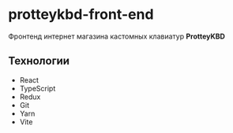 # protteykbd-front-end

Фронтенд интернет магазина кастомных клавиатур **ProtteyKBD**

## Технологии

 - React
 - TypeScript
 - Redux
 - Git
 - Yarn
 - Vite